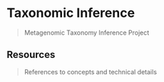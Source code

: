 # Taxonomic Inference
> Metagenomic Taxonomy Inference Project

## Resources
> References to concepts and technical details
